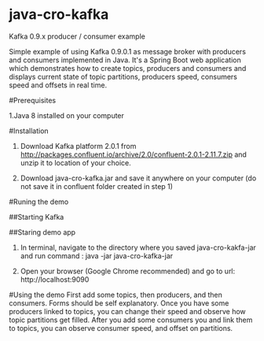 # java-cro-kafka
Kafka 0.9.x producer / consumer example

Simple example of using Kafka 0.9.0.1 as message broker with producers and consumers implemented in Java.
It's a Spring Boot web application which demonstrates how to create topics, producers and consumers and displays current state of topic partitions, producers speed, consumers speed and offsets in real time.

#Prerequisites

1.Java 8 installed on your computer


#Installation

1. Download Kafka platform 2.0.1 from http://packages.confluent.io/archive/2.0/confluent-2.0.1-2.11.7.zip  and unzip it to location of your choice.

2. Download java-cro-kafka.jar and save it anywhere on your computer (do not save it in confluent folder created in step 1)


#Runing the demo

##Starting Kafka

##Staring demo app

1. In terminal, navigate to the directory where you saved java-cro-kakfa-jar and run command :
    java -jar java-cro-kafka-jar

2. Open your browser (Google Chrome recommended) and go to url: http://localhost:9090


#Using the demo
First add some topics, then producers, and then consumers. Forms should be self explanatory.
Once you have some producers linked to topics, you can change their speed and observe how topic partitions get filled.
After you add some consumers you and link them to topics, you can observe consumer speed, and offset on partitions.

